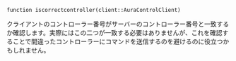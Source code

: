 ```
function iscorrectcontroller(client::AuraControlClient)
```

クライアントのコントローラー番号がサーバーのコントローラー番号と一致するか確認します。実際にはこの二つが一致する必要はありませんが、これを確認することで間違ったコントローラーにコマンドを送信するのを避けるのに役立つかもしれません。
